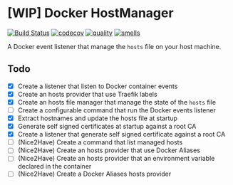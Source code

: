 # [WIP] Docker HostManager

[![Build Status](https://travis-ci.org/guillemcanal/docker-hostmanager.svg?branch=master)](https://travis-ci.org/guillemcanal/docker-hostmanager)
[![codecov](https://codecov.io/gh/guillemcanal/docker-hostmanager/branch/master/graph/badge.svg)](https://codecov.io/gh/guillemcanal/docker-hostmanager)
[![quality](https://sonarcloud.io/api/project_badges/measure?project=docker-hostmanager&metric=sqale_rating)](https://sonarcloud.io/dashboard?id=docker-hostmanager)
[![smells](https://sonarcloud.io/api/project_badges/measure?project=docker-hostmanager&metric=code_smells)](https://sonarcloud.io/project/issues?id=docker-hostmanager&resolved=false&types=CODE_SMELL)

A Docker event listener that manage the `hosts` file on your host machine.

## Todo

- [x] Create a listener that listen to Docker container events
- [x] Create an hosts provider that use Traefik labels
- [x] Create an hosts file manager that manage the state of the `hosts` file
- [ ] Create a configurable command that run the Docker events listener
- [x] Extract hostnames and update the hosts file at startup
- [x] Generate self signed certificates at startup against a root CA
- [x] Create a listener that generate self signed certificate against a root CA
- [ ] (Nice2Have) Create a command that list managed hosts
- [ ] (Nice2Have) Create an hosts provider that use Docker Aliases
- [ ] (Nice2Have) Create an hosts provider that an environment variable declared in the container
- [ ] (Nice2Have) Create a Docker Aliases hosts provider
